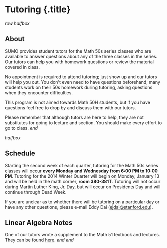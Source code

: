 # Tutoring {.title}

$row$
$halfbox$
## About
SUMO provides student tutors for the Math 50s series classes who are available
to answer questions about any of the three classes in the series. Our tutors can
help you with homework questions or review the material covered in class.

No appointment is required to attend tutoring; just show up and our tutors will
help you out. You don't even need to have questions beforehand; many students
work on their 50s homework during tutoring, asking questions when they encounter
difficulties.

This program is not aimed towards Math 50H students, but if you have questions
feel free to drop by and discuss them with our tutors.

Please remember that although tutors are here to help, they are not substitutes
for going to lecture and section. You should make every effort to go to class.
$end$

$halfbox$
## Schedule
Starting the second week of each quarter, tutoring for the Math 50s series
classes will occur **every Monday and Wednesday from 6:00 PM to 10:00
PM**. Tutoring for the 2014 Winter Quarter will begin on Monday, January 13 and
will be held in the math corner, **room 380-381T**. Tutoring will not occur
during Martin Luther King, Jr. Day, but will occur on Presidents Day and will
continue through Dead Week.

If you are unclear as to whether there will be tutoring on a particular day or
have any other questions, please e-mail Eddy Dai (ejdai@stanford.edu).

## Linear Algebra Notes
One of our tutors wrote a supplement to the Math 51 textbook and lectures. They
can be found [here](/pdfs/LinearAlgebraNotes.pdf).
$end$
$end$
